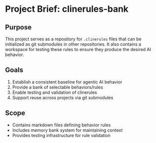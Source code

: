 # Project Brief: clinerules-bank

## Purpose
This project serves as a repository for `.clinerules` files that can be initialized as git submodules in other repositories. It also contains a workspace for testing these rules to ensure they produce the desired AI behavior.

## Goals
1. Establish a consistent baseline for agentic AI behavior
2. Provide a bank of selectable behaviors/rules
3. Enable testing and validation of clinerules
4. Support reuse across projects via git submodules

## Scope
- Contains markdown files defining behavior rules
- Includes memory bank system for maintaining context
- Provides testing infrastructure for rule validation
